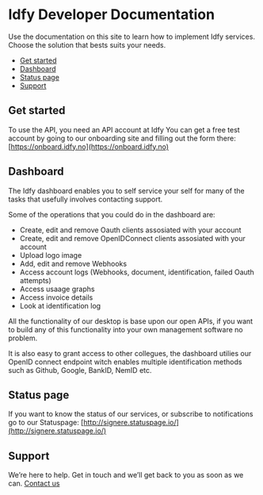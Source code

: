 # Idfy Developer Documentation

Use the documentation on this site to learn how to implement Idfy services. Choose the solution that bests suits your needs.

* [Get started](#get-started)
* [Dashboard](#dashboard)
* [Status page](#status-page)
* [Support](#support)

## Get started

To use the API, you need an API account at Idfy You can get a free test account by going to our onboarding site and filling out the form there: [https://onboard.idfy.no](https://onboard.idfy.no)

## Dashboard

The Idfy dashboard enables you to self service your self for many of the tasks that usefully involves contacting support.

Some of the operations that you could do in the dashboard are:

* Create, edit and remove Oauth clients assosiated with your account
* Create, edit and remove OpenIDConnect clients assosiated with your account
* Upload logo image
* Add, edit and remove Webhooks
* Access account logs \(Webhooks, document, identification, failed Oauth attempts\)
* Access usaage graphs
* Access invoice details
* Look at identification log

All the functionality of our desktop is base upon our open APIs, if you want to build any of this functionality into your own management software no problem. 

It is also easy to grant access to other collegues, the dashboard utilies our OpenID connect endpoint witch enables multiple identification methods such as Github, Google, BankID, NemID etc. 

## Status page

If you want to know the status of our services, or subscribe to notifications go to our Statuspage: [http://signere.statuspage.io/](http://signere.statuspage.io/)

## Support

We’re here to help. Get in touch and we’ll get back to you as soon as we can. [Contact us](https://github.com/idfy-io/docs/blob/master/support@idfy.io)

